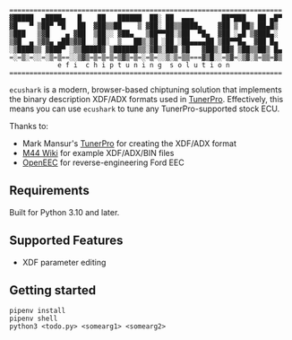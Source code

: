 ```
====================================================================
▓█████  ▄████▄   █    ██   ██████  ██░ ██  ▄▄▄       ██▀███   ██ ▄█▀
▓█   ▀ ▒██▀ ▀█   ██  ▓██▒▒██    ▒ ▓██░ ██▒▒████▄    ▓██ ▒ ██▒ ██▄█▒ 
▒███   ▒▓█    ▄ ▓██  ▒██░░ ▓██▄   ▒██▀▀██░▒██  ▀█▄  ▓██ ░▄█ ▒▓███▄░ 
▒▓█  ▄ ▒▓▓▄ ▄██▒▓▓█  ░██░  ▒   ██▒░▓█ ░██ ░██▄▄▄▄██ ▒██▀▀█▄  ▓██ █▄ 
░▒████▒▒ ▓███▀ ░▒▒█████▓ ▒██████▒▒░▓█▒░██▓ ▓█   ▓██▒░██▓ ▒██▒▒██▒ █▄
=░=▒░=░░=░▒=▒==░░▒▓▒=▒=▒=▒=▒▓▒=▒=░=▒=░░▒░▒=▒▒===▓▒█░░=▒▓=░▒▓░▒=▒▒=▓▒
            e f i  c h i p t u n i n g  s o l u t i o n            
====================================================================
```
`ecushark` is a modern, browser-based chiptuning solution that implements the
binary description XDF/ADX formats used in [TunerPro](https://tunerpro.net/).
Effectively, this means you can use `ecushark` to tune any TunerPro-supported stock
ECU. 

Thanks to:
- Mark Mansur's [TunerPro](https://tunerpro.net/) for creating the XDF/ADX format
- [M44 Wiki](https://m44.fandom.com/wiki/M44_Wiki) for example XDF/ADX/BIN files
- [OpenEEC](https://github.com/OpenEEC-Project) for reverse-engineering Ford EEC

## Requirements
Built for Python 3.10 and later.

## Supported Features
- XDF parameter editing

## Getting started

    pipenv install
    pipenv shell
    python3 <todo.py> <somearg1> <somearg2>